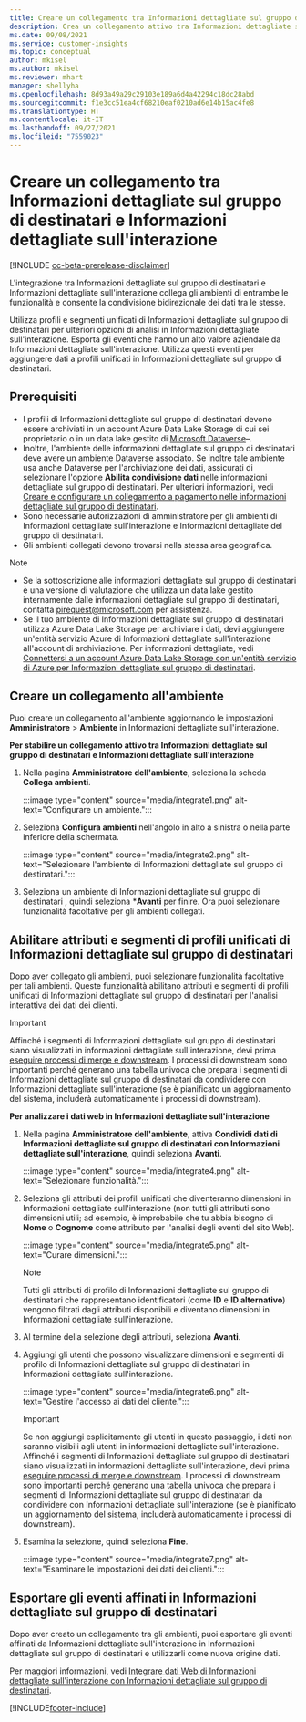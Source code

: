```yaml
---
title: Creare un collegamento tra Informazioni dettagliate sul gruppo di destinatari e Informazioni dettagliate sull'interazione
description: Crea un collegamento attivo tra Informazioni dettagliate sul gruppo di destinatari e Informazioni dettagliate sull'interazione per consentire la condivisione bidirezionale dei dati.
ms.date: 09/08/2021
ms.service: customer-insights
ms.topic: conceptual
author: mkisel
ms.author: mkisel
ms.reviewer: mhart
manager: shellyha
ms.openlocfilehash: 8d93a49a29c29103e189a6d4a42294c18dc28abd
ms.sourcegitcommit: f1e3cc51ea4cf68210eaf0210ad6e14b15ac4fe8
ms.translationtype: HT
ms.contentlocale: it-IT
ms.lasthandoff: 09/27/2021
ms.locfileid: "7559023"
---
```

# <a name="create-a-link-between-audience-insights-and-engagement-insights"></a>Creare un collegamento tra Informazioni dettagliate sul gruppo di destinatari e Informazioni dettagliate sull'interazione

[!INCLUDE [cc-beta-prerelease-disclaimer](includes/cc-beta-prerelease-disclaimer.md)]

L'integrazione tra Informazioni dettagliate sul gruppo di destinatari e Informazioni dettagliate sull'interazione collega gli ambienti di entrambe le funzionalità e consente la condivisione bidirezionale dei dati tra le stesse.

Utilizza profili e segmenti unificati di Informazioni dettagliate sul gruppo di destinatari per ulteriori opzioni di analisi in Informazioni dettagliate sull'interazione. Esporta gli eventi che hanno un alto valore aziendale da Informazioni dettagliate sull'interazione. Utilizza questi eventi per aggiungere dati a profili unificati in Informazioni dettagliate sul gruppo di destinatari.

## <a name="prerequisites"></a>Prerequisiti

- I profili di Informazioni dettagliate sul gruppo di destinatari devono essere archiviati in un account Azure Data Lake Storage di cui sei proprietario o in un data lake gestito di [Microsoft Dataverse](/powerapps/maker/data-platform/data-platform-intro.md)&ndash;. 
- Inoltre, l'ambiente delle informazioni dettagliate sul gruppo di destinatari deve avere un ambiente Dataverse associato. Se inoltre tale ambiente usa anche Dataverse per l'archiviazione dei dati, assicurati di selezionare l'opzione **Abilita condivisione dati** nelle informazioni dettagliate sul gruppo di destinatari. Per ulteriori informazioni, vedi [Creare e configurare un collegamento a pagamento nelle informazioni dettagliate sul gruppo di destinatari](../audience-insights/get-started-paid.md).
- Sono necessarie autorizzazioni di amministratore per gli ambienti di Informazioni dettagliate sull'interazione e Informazioni dettagliate del gruppo di destinatari.
- Gli ambienti collegati devono trovarsi nella stessa area geografica.

> [!NOTE]
> - Se la sottoscrizione alle informazioni dettagliate sul gruppo di destinatari è una versione di valutazione che utilizza un data lake gestito internamente dalle informazioni dettagliate sul gruppo di destinatari, contatta [pirequest@microsoft.com](mailto:pirequest@microsoft.com) per assistenza. 
> - Se il tuo ambiente di Informazioni dettagliate sul gruppo di destinatari utilizza Azure Data Lake Storage per archiviare i dati, devi aggiungere un'entità servizio Azure di Informazioni dettagliate sull'interazione all'account di archiviazione. Per informazioni dettagliate, vedi [Connettersi a un account Azure Data Lake Storage con un'entità servizio di Azure per Informazioni dettagliate sul gruppo di destinatari](../audience-insights/connect-service-principal.md). 


## <a name="create-an-environment-link"></a>Creare un collegamento all'ambiente

Puoi creare un collegamento all'ambiente aggiornando le impostazioni **Amministratore** > **Ambiente** in Informazioni dettagliate sull'interazione.

**Per stabilire un collegamento attivo tra Informazioni dettagliate sul gruppo di destinatari e Informazioni dettagliate sull'interazione**

1. Nella pagina **Amministratore dell'ambiente**, seleziona la scheda **Collega ambienti**.

    :::image type="content" source="media/integrate1.png" alt-text="Configurare un ambiente.":::

1. Seleziona **Configura ambienti** nell'angolo in alto a sinistra o nella parte inferiore della schermata.

     :::image type="content" source="media/integrate2.png" alt-text="Selezionare l'ambiente di Informazioni dettagliate sul gruppo di destinatari.":::

1. Seleziona un ambiente di Informazioni dettagliate sul gruppo di destinatari , quindi seleziona ***Avanti** per finire. Ora puoi selezionare funzionalità facoltative per gli ambienti collegati.
 
## <a name="enable-audience-insights-unified-profiles-attributes-and-segments"></a>Abilitare attributi e segmenti di profili unificati di Informazioni dettagliate sul gruppo di destinatari

Dopo aver collegato gli ambienti, puoi selezionare funzionalità facoltative per tali ambienti. Queste funzionalità abilitano attributi e segmenti di profili unificati di Informazioni dettagliate sul gruppo di destinatari per l'analisi interattiva dei dati dei clienti.

> [!IMPORTANT]
> Affinché i segmenti di Informazioni dettagliate sul gruppo di destinatari siano visualizzati in informazioni dettagliate sull'interazione, devi prima [eseguire processi di merge e downstream](../audience-insights/merge-entities.md). I processi di downstream sono importanti perché generano una tabella univoca che prepara i segmenti di Informazioni dettagliate sul gruppo di destinatari da condividere con Informazioni dettagliate sull'interazione (se è pianificato un aggiornamento del sistema, includerà automaticamente i processi di downstream).

**Per analizzare i dati web in Informazioni dettagliate sull'interazione**

1. Nella pagina **Amministratore dell'ambiente**, attiva **Condividi dati di Informazioni dettagliate sul gruppo di destinatari con Informazioni dettagliate sull'interazione**, quindi seleziona **Avanti**.

    :::image type="content" source="media/integrate4.png" alt-text="Selezionare funzionalità.":::

1. Seleziona gli attributi dei profili unificati che diventeranno dimensioni in Informazioni dettagliate sull'interazione (non tutti gli attributi sono dimensioni utili; ad esempio, è improbabile che tu abbia bisogno di **Nome** o **Cognome** come attributo per l'analisi degli eventi del sito Web).

    :::image type="content" source="media/integrate5.png" alt-text="Curare dimensioni.":::

   >[!NOTE]
   > Tutti gli attributi di profilo di Informazioni dettagliate sul gruppo di destinatari che rappresentano identificatori (come **ID** e **ID alternativo**) vengono filtrati dagli attributi disponibili e diventano dimensioni in Informazioni dettagliate sull'interazione.

1. Al termine della selezione degli attributi, seleziona **Avanti**.
1. Aggiungi gli utenti che possono visualizzare dimensioni e segmenti di profilo di Informazioni dettagliate sul gruppo di destinatari in Informazioni dettagliate sull'interazione.

    :::image type="content" source="media/integrate6.png" alt-text="Gestire l'accesso ai dati del cliente.":::

   > [!IMPORTANT]
   > Se non aggiungi esplicitamente gli utenti in questo passaggio, i dati non saranno visibili agli utenti in informazioni dettagliate sull'interazione.
   > Affinché i segmenti di Informazioni dettagliate sul gruppo di destinatari siano visualizzati in informazioni dettagliate sull'interazione, devi prima [eseguire processi di merge e downstream](../audience-insights/merge-entities.md). I processi di downstream sono importanti perché generano una tabella univoca che prepara i segmenti di Informazioni dettagliate sul gruppo di destinatari da condividere con Informazioni dettagliate sull'interazione (se è pianificato un aggiornamento del sistema, includerà automaticamente i processi di downstream).

1. Esamina la selezione, quindi seleziona **Fine**.

    :::image type="content" source="media/integrate7.png" alt-text="Esaminare le impostazioni dei dati dei clienti.":::

## <a name="export-refined-events-to-audience-insights"></a>Esportare gli eventi affinati in Informazioni dettagliate sul gruppo di destinatari

Dopo aver creato un collegamento tra gli ambienti, puoi esportare gli eventi affinati da Informazioni dettagliate sull'interazione in Informazioni dettagliate sul gruppo di destinatari e utilizzarli come nuova origine dati. 

Per maggiori informazioni, vedi [Integrare dati Web di Informazioni dettagliate sull'interazione con Informazioni dettagliate sul gruppo di destinatari](../audience-insights/integrate-engagement-insights.md).

<!--
## Share engagement insights refined events with audience insights

After you create a link between environments, a new option becomes available for you to share [refined events](refined-events.md) with audience insights.

Consider the following when creating refined events for audience insights: 

- Provide a meaningful name for the refined event. It will be used as an activity name in audience insights.
- Select at least the following properties to create an activity in audience insights: 
    - Signal.Action.Name indicates the activity details.
    - Signal.User.Id maps with the customer ID.
    - Signal.View.Uri is a web address as a basis for segments or measures.
    - Signal.Export.Id is a primary key for events.
    - Signal.Timestamp determines the date and time for the activity.

To share refined events:

1. From the engagement insights menu, select **Data** and then select the **Events** tab.
2. On the **Action** menu, select **Share as activity**.

    :::image type="content" source="media/integrate8.png" alt-text="Data shared events settings.":::

3. You can view and stop actively shared events on the **Export and Sharing** tab.
4. -- per Michael K, we need a mock here (Mukesh needs to update to reflect what happens in AUI once a user shares a refined event (i.e. no longer AUI, data wrangler needs to go discover data in the storage, the shared event is available as a DS and entity, correct?)

### Attach refined events shared as activities to unified profiles in audience insights

You can bring customer web activity data from engagement insights into audience insights. In addition to transactional, demographic, or behavioral data, you can view activities on the web in unified customer profiles. You can then use these profiles to get insights such as segments, measures, and predictions for audience activation.

Follow the steps in [data unification](../audience-insights/data-unification.md) to map, match, and merge website authentication information to unified profiles in audience insights.

You can also share refined events that are now available in audience insights, identified as data sources and entities. 

Next, you can relate event data from engagement insights as unified activities in customer profiles.

### Relate refined event data as an activity of a customer profile

After unifying the data, you can configure the activity for the customer profile. For more information, go to [Customer activities](../audience-insights/activities.md).

:::image type="content" source="media/web-event-activity.png" alt-text="Activities page with expanded Edit activity pane.":::

Next, configure the new activity by using mapping elements: 

- **Primary Key**: Signal.Export.Id, a unique ID that is available for every event record in engagement insights. This property is automatically generated.

- **Timestamp**: Signal.Timestamp in the event property.

- **Event**: Signal.Name, the event name that you want to track.

- **Web address**: Signal.View.Uri that refers to the URI of the page that created the event.

- **Details**: Signal.Action.Name to represent the information to associate with the event. The selected property in this case indicates that the event is for email promotion.

- **Activity type**: In this example, we choose the existing activity type WebLog. This selection is a useful filter option to run prediction models or create segments based on this activity type.

- **Set up relationship**: This important setting ties the activity to existing customer profiles. **Signal.User.Id** is the identifier configured in the SDK to be collected. It relates to the user ID in other data sources that are configured in audience insights. 

This example configures the relationship between Signal.User.Id and RetailCustomers:CustomerRetailId, which is the primary key that was identified in the map step of the data unification process.

After processing the activities, you can review customer records and open a customer card to see activities from engagement insights in the timeline. 

> [!TIP]
> To find a customer ID that has an engagement insights activity, go to **Entities** and preview the data for the UnifiedActivity entity. **ActivityTypeDisplay = WebLog** contains the engagement insights activity configured in the preceding example. Copy the customer ID for one of those records and search<!--note from editor: Edit okay? I couldn't quite follow this.-- > for that ID on the **Customers** page.

--> 

[!INCLUDE[footer-include](../includes/footer-banner.md)]
